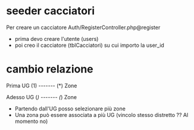 # seeder cacciatori

Per creare un cacciatore Auth/RegisterController.php@register

- prima devo creare l'utente (users)
- poi creo il cacciatore (tblCacciatori) su cui importo la user_id



# cambio relazione

Prima UG (1) ------- (*) Zone 

Adesso UG (*) ------- (*) Zone


- Partendo dall'UG posso selezionare più zone
- Una zona può essere associata a più UG (vincolo stesso distretto ?? Al momento no) 

